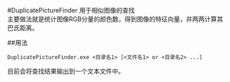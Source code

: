 #DuplicatePictureFinder
用于相似图像的查找<br>
主要做法就是统计图像RGB分量的颜色数，得到图像的特征向量，并两两计算其巴氏距离。<br>

##用法
```
DuplicatePictureFinder.exe <目录名1> [<文件名1> or <目录名2> ...]
```
目前会将查找结果输出到一个文本文件中。
